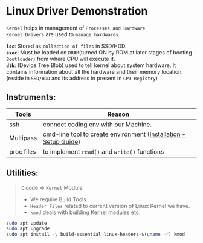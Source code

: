 # Linux Driver Demonstration

`Kernel` helps in management of `Processes and Hardware`<br>
`Kernel Drivers` are used to `manage hardwares`

**`loc`**: Stored as `collection of files` in SSD/HDD. <br>
**`exec`**: Must be loaded on `DRAM`(turned ON by ROM at later stages of booting - `Bootloader`) from where CPU will execute it.<br>
**`dtb`**: (Device Tree Blob) used to tell kernel about system hardware. It contains information about all the hardware and their memory location. (reside in `SSD/HDD` and its address in present in `CPU Registry`)

## Instruments:
| Tools      | Reason                                                                             |
| ---------- | ---------------------------------------------------------------------------------- |
| ssh        | connect coding env with our Machine.                                               |
| Multipass  | cmd-line tool to create environment ([Installation + Setup Guide](./Mutlipass.md)) |
| proc files | to implement `read()` and `write()` functions                                      |


## Utilities:
> `C` code => `Kernel` Module<br>
>   * We require Build Tools
>   * `Header Files` related to current version of Linux Kernel we have.
>   * `kmod` deals with building Kernel modules etc.

```sh
sudo apt update
sudo apt upgrade
sudo apt install -y build-essential linux-headers-$(uname -r) kmod
```